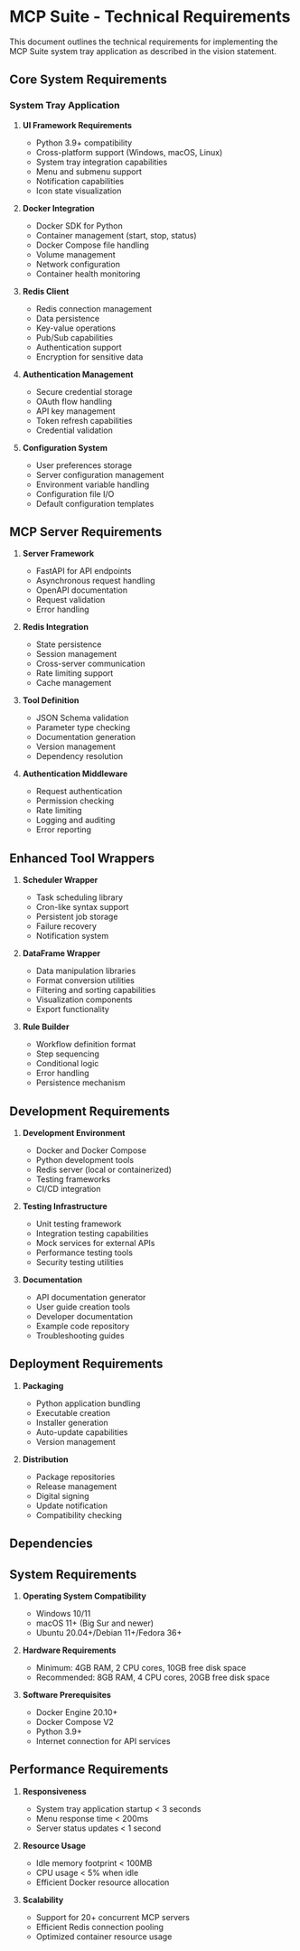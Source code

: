 # MCP Suite - Technical Requirements

This document outlines the technical requirements for implementing the MCP Suite system tray application as described in the vision statement.

## Core System Requirements

### System Tray Application

1. **UI Framework Requirements**
   - Python 3.9+ compatibility
   - Cross-platform support (Windows, macOS, Linux)
   - System tray integration capabilities
   - Menu and submenu support
   - Notification capabilities
   - Icon state visualization

2. **Docker Integration**
   - Docker SDK for Python
   - Container management (start, stop, status)
   - Docker Compose file handling
   - Volume management
   - Network configuration
   - Container health monitoring

3. **Redis Client**
   - Redis connection management
   - Data persistence
   - Key-value operations
   - Pub/Sub capabilities
   - Authentication support
   - Encryption for sensitive data

4. **Authentication Management**
   - Secure credential storage
   - OAuth flow handling
   - API key management
   - Token refresh capabilities
   - Credential validation

5. **Configuration System**
   - User preferences storage
   - Server configuration management
   - Environment variable handling
   - Configuration file I/O
   - Default configuration templates

## MCP Server Requirements

1. **Server Framework**
   - FastAPI for API endpoints
   - Asynchronous request handling
   - OpenAPI documentation
   - Request validation
   - Error handling

2. **Redis Integration**
   - State persistence
   - Session management
   - Cross-server communication
   - Rate limiting support
   - Cache management

3. **Tool Definition**
   - JSON Schema validation
   - Parameter type checking
   - Documentation generation
   - Version management
   - Dependency resolution

4. **Authentication Middleware**
   - Request authentication
   - Permission checking
   - Rate limiting
   - Logging and auditing
   - Error reporting

## Enhanced Tool Wrappers

1. **Scheduler Wrapper**
   - Task scheduling library
   - Cron-like syntax support
   - Persistent job storage
   - Failure recovery
   - Notification system

2. **DataFrame Wrapper**
   - Data manipulation libraries
   - Format conversion utilities
   - Filtering and sorting capabilities
   - Visualization components
   - Export functionality

3. **Rule Builder**
   - Workflow definition format
   - Step sequencing
   - Conditional logic
   - Error handling
   - Persistence mechanism

## Development Requirements

1. **Development Environment**
   - Docker and Docker Compose
   - Python development tools
   - Redis server (local or containerized)
   - Testing frameworks
   - CI/CD integration

2. **Testing Infrastructure**
   - Unit testing framework
   - Integration testing capabilities
   - Mock services for external APIs
   - Performance testing tools
   - Security testing utilities

3. **Documentation**
   - API documentation generator
   - User guide creation tools
   - Developer documentation
   - Example code repository
   - Troubleshooting guides

## Deployment Requirements

1. **Packaging**
   - Python application bundling
   - Executable creation
   - Installer generation
   - Auto-update capabilities
   - Version management

2. **Distribution**
   - Package repositories
   - Release management
   - Digital signing
   - Update notification
   - Compatibility checking

## Dependencies 
## System Requirements

1. **Operating System Compatibility**
   - Windows 10/11
   - macOS 11+ (Big Sur and newer)
   - Ubuntu 20.04+/Debian 11+/Fedora 36+

2. **Hardware Requirements**
   - Minimum: 4GB RAM, 2 CPU cores, 10GB free disk space
   - Recommended: 8GB RAM, 4 CPU cores, 20GB free disk space

3. **Software Prerequisites**
   - Docker Engine 20.10+
   - Docker Compose V2
   - Python 3.9+
   - Internet connection for API services

## Performance Requirements

1. **Responsiveness**
   - System tray application startup < 3 seconds
   - Menu response time < 200ms
   - Server status updates < 1 second

2. **Resource Usage**
   - Idle memory footprint < 100MB
   - CPU usage < 5% when idle
   - Efficient Docker resource allocation

3. **Scalability**
   - Support for 20+ concurrent MCP servers
   - Efficient Redis connection pooling
   - Optimized container resource usage